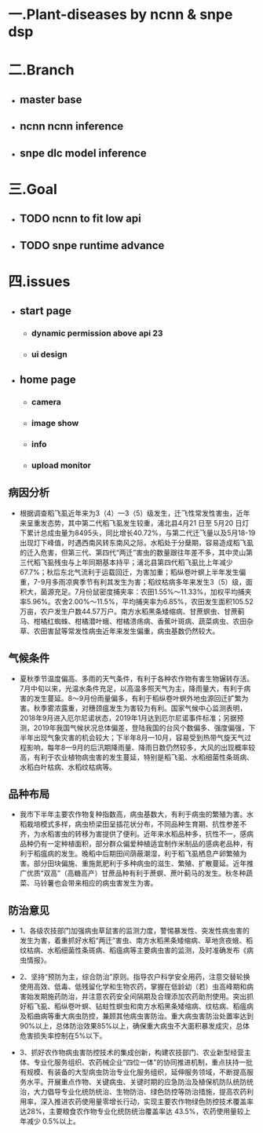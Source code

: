 # 一.Plant-diseases by ncnn & snpe dsp

# 二.Branch
  - ## master base
  - ## ncnn ncnn inference
  - ## snpe dlc model inference

# 三.Goal
  - ## TODO ncnn to fit low api
  - ## TODO snpe runtime advance

# 四.issues
  - ## start page
    - ### dynamic permission above api 23
    - ### ui design
  - ## home page
    - ### camera
    - ### image show
    - ### info
    - ### upload monitor


## 病因分析

 -  根据调查稻飞虱近年来为3（4）—3（5）级发生，迁飞性常发性害虫，近年来呈重发态势，其中第二代稻飞虱发生较重，浦北县4月21 日至 5月20 日灯下累计总成虫量为8495头，同比增长40.72%，与第二代迁飞量以及5月18-19出现灯下峰值，时遇西南风转东南风之际，水稻处于分蘖期，容易造成稻飞虱的迁入危害，但第三代、第四代“两迁”害虫的数量跟往年差不多，其中灵山第三代稻飞虱残虫与上年同期基本持平；浦北县第四代稻飞虱比上年减少67.7%；秋后东北气流利于运载回迁，为害加重；稻纵卷叶螟上半年发生偏重，7-9月多雨凉爽季节有利其发生为害；稻纹枯病多年来发生3（5）级，面积大，菌源充足。7月份鼠密度捕夹率：农田1.55%～11.33%，加权平均捕夹率5.96%。农舍2.00%～11.5%，平均捕夹率为6.85%，农田发生面积105.52万亩，农户发生户数44.57万户。南方水稻黑条矮缩病、甘蔗螟虫、甘蔗蓟马、柑橘红蜘蛛、柑橘潜叶蛾、柑橘溃疡病、香蕉叶斑病、蔬菜病虫、农田杂草、农田害鼠等常发性病虫近年来发生偏重，病虫基数仍然较大。

## 气候条件

 - 夏秋季节温度偏高、多雨的天气条件，有利于各种农作物有害生物辗转存活。7月中旬以来，光温水条件充足，以高温多照天气为主，降雨量大，有利于病害的发生蔓延。8～9月份雨量偏多，有利于稻纵卷叶螟外地虫源回迁扩繁为害。秋季雾浓露重，对穗颈瘟发生为害较为有利。国家气候中心监测表明，2018年9月进入厄尔尼诺状态，2019年1月达到厄尔尼诺事件标准；另据预测，2019年我国气候状况总体偏差，登陆我国的台风个数偏多、强度偏强，下半年出现气象灾害的机会较大；下半年8月—10月，容易受到热带气旋天气过程影响，每年8—9月的后汛期降雨量、降雨日数仍然较多，大风的出现概率较高，有利于农业植物病虫害的发生蔓延，特别是稻飞虱、水稻细菌性条斑病、水稻白叶枯病、水稻纹枯病等。

## 品种布局

 - 我市下半年主要农作物复种指数高，病虫基数大，有利于病虫的繁殖为害。水稻栽培模式多样，病虫桥梁田呈插花状分布，不同品种生育期、抗性参差不齐，为水稻害虫的转移为害提供了便利。近年来水稻品种多，抗性不一，感病品种仍有一定种植面积，部分群众偏爱种植适宜制作米制品的感病老品种，有利于稻瘟病的发生。晚稻中后期田间荫蔽潮湿，利于稻飞虱栖息产卵繁殖为害。部分田块偏施、重施氮肥利于多种病虫的滋生、繁殖、扩散蔓延。近年推广优质“双高”（高糖高产）甘蔗品种有利于蔗螟、蔗叶蓟马的发生。秋冬种蔬菜、马铃薯也会带来相应的病虫害发生为害。

## 防治意见

 - 1、各级农技部门加强病虫草鼠害的监测力度，警惕暴发性、突发性病虫害的发生为害，着重抓好水稻“两迁”害虫、南方水稻黑条矮缩病、草地贪夜蛾、稻纹枯病、水稻细菌性条斑病、稻瘟病等主要病虫害的监测，及时准确发布《病虫情报》。

 - 2、坚持“预防为主，综合防治”原则。指导农户科学安全用药，注意交替轮换使用高效、低毒、低残留化学和生物农药，掌握在低龄幼（若）虫高峰期和病害始发期施药防治，并注意农药安全间隔期及合理添加农药助剂使用。突出抓好稻飞虱、稻纵卷叶螟、钻蛀性螟虫和南方水稻黑条矮缩病、纹枯病、稻瘟病及稻曲病等重大病虫防控，兼顾其他病虫害防治。重大病虫害防治处置率达到90%以上，总体防治效果85%以上，确保重大病虫不大面积暴发成灾，总体危害损失率控制在5%以下。

 - 3、抓好农作物病虫害防控技术的集成创新，构建农技部门、农业新型经营主体、专业化服务组织、农药械企业“四位一体”的协同推进机制，重点扶持一批有规模、有装备的大型病虫防治专业化服务组织，延伸服务领域，不断提高服务水平。开展重点作物、关键病虫、关键时期的应急防治及植保机防队统防统治，大力倡导专业化统防统治、生物防治、绿色防控等防治措施，提高农药利用率，深入推进农药使用量零增长行动，实现主要农作物绿色防控技术覆盖率达28%，主要粮食农作物专业化统防统治覆盖率达 43.5%，农药使用量较上年减少 0.5%以上。
